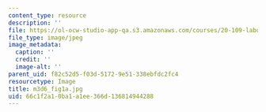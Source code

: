 ```yaml
---
content_type: resource
description: ''
file: https://ol-ocw-studio-app-qa.s3.amazonaws.com/courses/20-109-laboratory-fundamentals-in-biological-engineering-spring-2010/66c1f2a10ba1a1ee366d136814944288_m3d6_fig1a.jpg
file_type: image/jpeg
image_metadata:
  caption: ''
  credit: ''
  image-alt: ''
parent_uid: f82c52d5-f03d-5172-9e51-338ebfdc2fc4
resourcetype: Image
title: m3d6_fig1a.jpg
uid: 66c1f2a1-0ba1-a1ee-366d-136814944288
---
```

